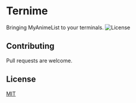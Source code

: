 # Ternime

Bringing MyAnimeList to your terminals.
![License](https://img.shields.io/badge/license-MIT-green)

## Contributing
Pull requests are welcome.

## License
[MIT](https://choosealicense.com/licenses/mit/)
